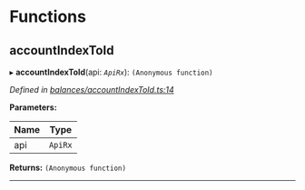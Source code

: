 

# Functions

<a id="accountindextoid"></a>

##  accountIndexToId

▸ **accountIndexToId**(api: *`ApiRx`*): `(Anonymous function)`

*Defined in [balances/accountIndexToId.ts:14](https://github.com/polkadot-js/api/blob/1f401d6/packages/api-derive/src/balances/accountIndexToId.ts#L14)*

**Parameters:**

| Name | Type |
| ------ | ------ |
| api | `ApiRx` |

**Returns:** `(Anonymous function)`

___

